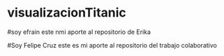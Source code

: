 # visualizacionTitanic

#soy efrain este nmi aporte al repositorio de Erika


#Soy Felipe Cruz este es mi aporte al repositorio del trabajo colaborativo
